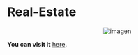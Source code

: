 # Real-Estate
<p align="center">
    <img src="" alt="imagen" width="auto">
</p>

**You can visit it**  [here](link).
